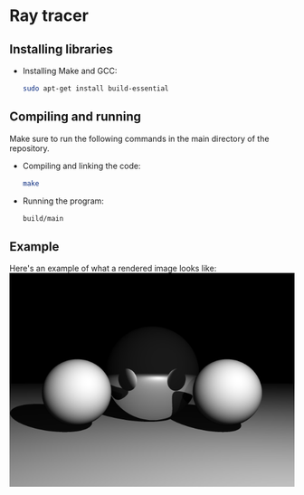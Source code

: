 # Ray tracer
## Installing libraries
* Installing Make and GCC:
	```bash
	sudo apt-get install build-essential
	```

## Compiling and running
Make sure to run the following commands in the main directory of the repository.  
* Compiling and linking the code:
	```bash
	make
	```
* Running the program:
	```bash
	build/main
	```

## Example
Here's an example of what a rendered image looks like:  
![Render example](docs/example.bmp "Render example")
